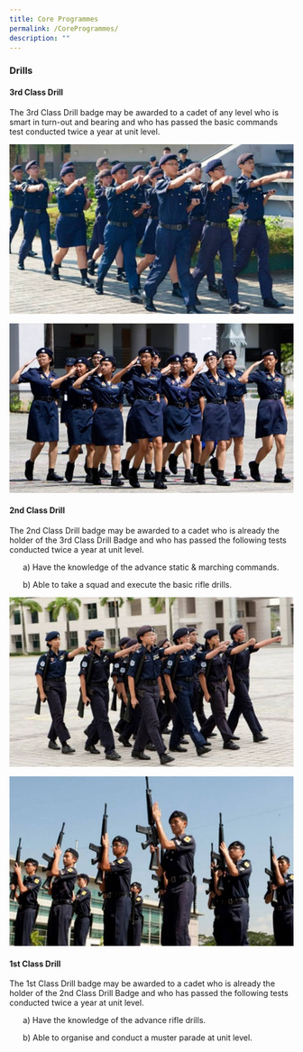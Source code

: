 ```yaml
---
title: Core Programmes
permalink: /CoreProgrammes/
description: ""
---
```

### Drills
#### **3rd Class Drill**

The 3rd Class Drill badge may be awarded to a cadet of any level who is smart in turn-out and bearing and who has passed the basic commands test conducted twice a year at unit level.

![](/images/3rd-Class-Drill-01.jpg)

![](/images/3rd-Class-Drill-02.jpg)

#### **2nd Class Drill**

The 2nd Class Drill badge may be awarded to a cadet who is already the holder of the 3rd Class Drill Badge and who has passed the following tests conducted twice a year at unit level.
<ol>a) Have the knowledge of the advance static & marching commands.</ol>
<ol>b) Able to take a squad and execute the basic rifle drills.</ol>

![](/images/2nd-Class-Drill-01.jpg)

![](/images/2nd-Class-Drill-02.jpg)

#### **1st Class Drill**

The 1st Class Drill badge may be awarded to a cadet who is already the holder of the 2nd Class Drill Badge and who has passed the following tests conducted twice a year at unit level.
<ol>a) Have the knowledge of the advance rifle drills.</ol>
<ol>b) Able to organise and conduct a muster parade at unit level.</ol>